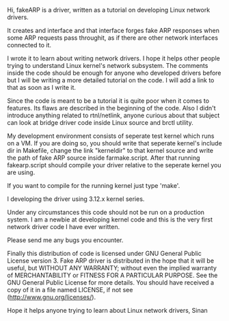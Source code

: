Hi, fakeARP is a driver, written as a tutorial on developing Linux network drivers.

It creates and interface and that interface forges fake ARP responses when some ARP requests pass throughit, as if there are other network interfaces connected to it.

I wrote it to learn about writing network drivers. I hope it helps other people trying to understand Linux kernel's network subsystem. The comments inside the code should be enough for anyone who developed drivers before but I will be writing a more detailed tutorial on the code. I will add a link to that as soon as I write it. 

Since the code is meant to be a tutorial it is quite poor when it comes to features. Its flaws are described in the beginning of the code. Also I didn't introduce anything related to rtnl/netlink, anyone curious about that subject can look at bridge driver code inside Linux source and brctl utility.

My development environment consists of seperate test kernel which runs on a VM. If you are doing so, you should write that seperate kernel's include dir in Makefile, change the link "kerneldir" to that kernel source and write the path of fake ARP source inside farmake.script. After that running fakearp.script should compile your driver relative to the seperate kernel you are using. 

If you want to compile for the running kernel just type 'make'. 

I developing the driver using 3.12.x kernel series.

Under any circumstances this code should not be run on a production system. I am a newbie at developing kernel code and this is the very first network driver code I have ever written. 

Please send me any bugs you encounter.

Finally this distribution of code is licensed under GNU General Public License version 3. Fake ARP driver is distributed in the hope that it will be useful, but WITHOUT ANY WARRANTY; without even the implied warranty of MERCHANTABILITY or FITNESS FOR A PARTICULAR PURPOSE.  See the GNU General Public License for more details. You should have received a copy of it in a file named LICENSE, if not see (http://www.gnu.org/licenses/).

Hope it helps anyone trying to learn about Linux network drivers,
Sinan



